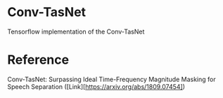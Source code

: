 # Conv-TasNet
Tensorflow implementation of the Conv-TasNet

# Reference
Conv-TasNet: Surpassing Ideal Time-Frequency Magnitude Masking for Speech Separation ([Link][https://arxiv.org/abs/1809.07454])
